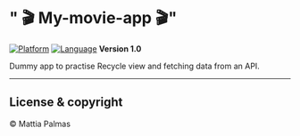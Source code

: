 # " 🎬 My-movie-app 🎬" 

[![Platform](http://img.shields.io/badge/platform-ios-blue.svg?style=flat)](https://developer.apple.com/iphone/index.action)
[![Language](http://img.shields.io/badge/language-swift-brightgreen.svg?style=flat)](https://developer.apple.com/android)
**Version 1.0**

Dummy app to practise Recycle view and fetching data from an API.

___

## License & copyright

© Mattia Palmas

